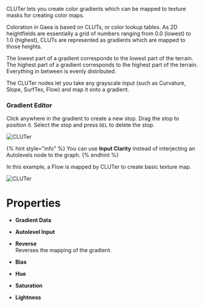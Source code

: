 


CLUTer lets you create color gradients which can be mapped to texture masks for creating color maps.

Coloration in Gaea is based on CLUTs, or color lookup tables. As 2D heightfields are essentially a grid of numbers ranging from 0.0 (lowest) to 1.0 (highest), CLUTs are represented as gradients which are mapped to those heights.

The lowest part of a gradient corresponds to the lowest part of the terrain. The highest part of a gradient corresponds to the highest part of the terrain. Everything in between is evenly distributed.

The CLUTer nodes let you take any grayscale input (such as Curvature, Slope, SurfTex, Flow) and map it onto a gradient.

### Gradient Editor
Click anywhere in the gradient to create a new stop. Drag the stop to position it. Select the stop and press `DEL` to delete the stop.

![CLUTer](../../images/CLUT-sample.webp)

{% hint style="info" %}
You can use **Input Clarity** instead of interjecting an Autolevels node to the graph.
{% endhint %}

In this example, a Flow is mapped by CLUTer to create basic texture map.

![CLUTer](../../images/CLUT-sample2.webp)



# Properties

- **Gradient Data**  
  
- **Autolevel Input**  
  
- **Reverse**  
  Reverses the mapping of the gradient.
- **Bias**  
  
- **Hue**  
  
- **Saturation**  
  
- **Lightness**  
  



